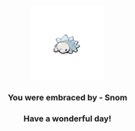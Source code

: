 <p align="center">
    <img src="https://raw.githubusercontent.com/PokeAPI/sprites/master/sprites/pokemon/872.png" width="150" height="150">
</p>
<h3 align="center">You were embraced by - <b>Snom</b></h3>
<h3 align="center">Have a wonderful day!</h3>
